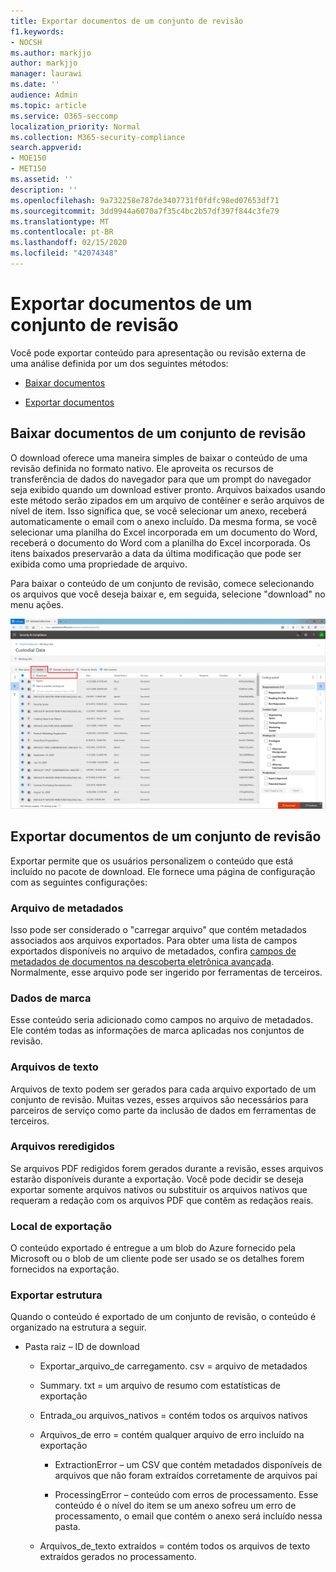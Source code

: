 ```yaml
---
title: Exportar documentos de um conjunto de revisão
f1.keywords:
- NOCSH
ms.author: markjjo
author: markjjo
manager: laurawi
ms.date: ''
audience: Admin
ms.topic: article
ms.service: O365-seccomp
localization_priority: Normal
ms.collection: M365-security-compliance
search.appverid:
- MOE150
- MET150
ms.assetid: ''
description: ''
ms.openlocfilehash: 9a732258e787de3407731f0fdfc98ed07653df71
ms.sourcegitcommit: 3dd9944a6070a7f35c4bc2b57df397f844c3fe79
ms.translationtype: MT
ms.contentlocale: pt-BR
ms.lasthandoff: 02/15/2020
ms.locfileid: "42074348"
---
```

# <a name="export-documents-from-a-review-set"></a>Exportar documentos de um conjunto de revisão

Você pode exportar conteúdo para apresentação ou revisão externa de uma análise definida por um dos seguintes métodos:

- [Baixar documentos](#download-documents-from-a-review-set)
 
- [Exportar documentos](#export-documents-from-a-review-set)

## <a name="download-documents-from-a-review-set"></a>Baixar documentos de um conjunto de revisão

O download oferece uma maneira simples de baixar o conteúdo de uma revisão definida no formato nativo. Ele aproveita os recursos de transferência de dados do navegador para que um prompt do navegador seja exibido quando um download estiver pronto. Arquivos baixados usando este método serão zipados em um arquivo de contêiner e serão arquivos de nível de item. Isso significa que, se você selecionar um anexo, receberá automaticamente o email com o anexo incluído. Da mesma forma, se você selecionar uma planilha do Excel incorporada em um documento do Word, receberá o documento do Word com a planilha do Excel incorporada. Os itens baixados preservarão a data da última modificação que pode ser exibida como uma propriedade de arquivo.

Para baixar o conteúdo de um conjunto de revisão, comece selecionando os arquivos que você deseja baixar e, em seguida, selecione "download" no menu ações.

![Captura de tela de uma descrição de computador gerada automaticamente](../media/eDiscoDownload.png)

## <a name="export-documents-from-a-review-set"></a>Exportar documentos de um conjunto de revisão

Exportar permite que os usuários personalizem o conteúdo que está incluído no pacote de download. Ele fornece uma página de configuração com as seguintes configurações:

### <a name="metadata-file"></a>Arquivo de metadados

Isso pode ser considerado o "carregar arquivo" que contém metadados associados aos arquivos exportados. Para obter uma lista de campos exportados disponíveis no arquivo de metadados, confira [campos de metadados de documentos na descoberta eletrônica avançada](document-metadata-fields-in-Advanced-eDiscovery.md). Normalmente, esse arquivo pode ser ingerido por ferramentas de terceiros.

### <a name="tag-data"></a>Dados de marca

Esse conteúdo seria adicionado como campos no arquivo de metadados. Ele contém todas as informações de marca aplicadas nos conjuntos de revisão.

### <a name="text-files"></a>Arquivos de texto

Arquivos de texto podem ser gerados para cada arquivo exportado de um conjunto de revisão. Muitas vezes, esses arquivos são necessários para parceiros de serviço como parte da inclusão de dados em ferramentas de terceiros.

### <a name="redacted-files"></a>Arquivos reredigidos

Se arquivos PDF redigidos forem gerados durante a revisão, esses arquivos estarão disponíveis durante a exportação. Você pode decidir se deseja exportar somente arquivos nativos ou substituir os arquivos nativos que requeram a redação com os arquivos PDF que contêm as redaçãos reais.

### <a name="export-location"></a>Local de exportação

O conteúdo exportado é entregue a um blob do Azure fornecido pela Microsoft ou o blob de um cliente pode ser usado se os detalhes forem fornecidos na exportação.

### <a name="export-structure"></a>Exportar estrutura

Quando o conteúdo é exportado de um conjunto de revisão, o conteúdo é organizado na estrutura a seguir.

  - Pasta raiz – ID de download
    
      - Exportar\_arquivo\_de carregamento. csv = arquivo de metadados
    
      - Summary. txt = um arquivo de resumo com estatísticas de exportação
    
      - Entrada\_ou arquivos\_nativos = contém todos os arquivos nativos
    
      - Arquivos\_de erro = contém qualquer arquivo de erro incluído na exportação
        
          - ExtractionError – um CSV que contém metadados disponíveis de arquivos que não foram extraídos corretamente de arquivos pai
        
          - ProcessingError – conteúdo com erros de processamento. Esse conteúdo é o nível do item se um anexo sofreu um erro de processamento, o email que contém o anexo será incluído nessa pasta.
    
      - Arquivos\_de\_texto extraídos = contém todos os arquivos de texto extraídos gerados no processamento.
